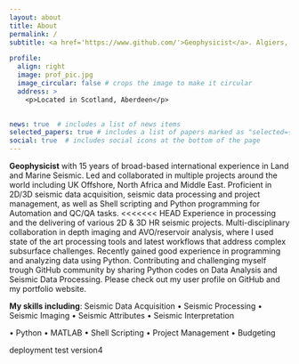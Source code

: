 ```yaml
---
layout: about
title: About
permalink: /
subtitle: <a href='https://www.github.com/'>Geophysicist</a>. Algiers, Algeria.

profile:
  align: right
  image: prof_pic.jpg
  image_circular: false # crops the image to make it circular
  address: >
    <p>Located in Scotland, Aberdeen</p>

  
news: true  # includes a list of news items
selected_papers: true # includes a list of papers marked as "selected={true}"
social: true  # includes social icons at the bottom of the page
---
```




__Geophysicist__ with 15 years of broad-based international experience in Land and Marine Seismic. Led and collaborated in multiple projects around the world including UK Offshore, North Africa and Middle East. Proficient in 2D/3D seismic data acquisition, seismic data processing and project management, as well as Shell scripting and Python programming for Automation and QC/QA tasks.
<<<<<<< HEAD
Experience in processing and the delivering of various 2D & 3D HR seismic projects. Multi-disciplinary collaboration in depth imaging and AVO/reservoir analysis, where I used state of the art processing tools and latest workflows that address complex subsurface challenges. Recently gained good experience in programming and analyzing data using Python. Contributing and challenging myself trough GitHub community by sharing Python codes on Data Analysis and Seismic Data Processing. Please check out my user profile on GitHub and my portfolio website.

__My skills including__:
Seismic Data Acquisition • Seismic Processing • Seismic Imaging • Seismic Attributes • Seismic Interpretation 

• Python • MATLAB • Shell Scripting • Project Management • Budgeting

deployment test version4



